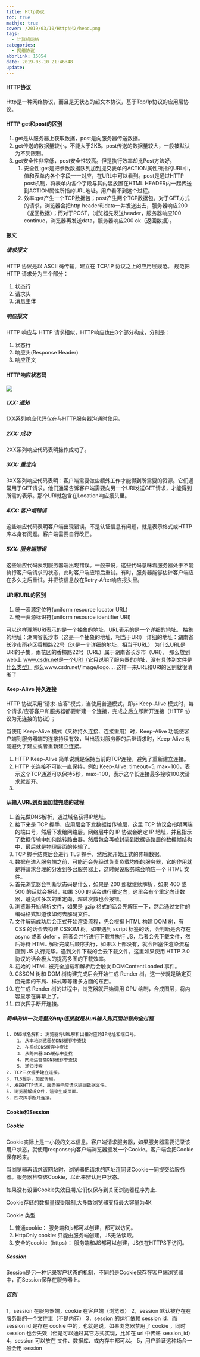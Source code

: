 ```yaml
---
title: Http协议
toc: true
mathjx: true
cover: /2019/03/10/Http协议/head.png
tags:
  - 计算机网络
categories:
  - 网络协议
abbrlink: 15054
date: 2019-03-10 21:46:48
update:
---
```


#### HTTP协议
Http是一种网络协议，而且是无状态的超文本协议，基于Tcp/Ip协议的应用层协议。

#### HTTP get和post的区别
1. get是从服务器上获取数据，post是向服务器传送数据。
2. get传送的数据量较小，不能大于2KB。post传送的数据量较大，一般被默认为不受限制。
3. get安全性非常低，post安全性较高。但是执行效率却比Post方法好。
   1. 安全性:get是把参数数据队列加到提交表单的ACTION属性所指的URL中，值和表单内各个字段一一对应，在URL中可以看到。post是通过HTTP post机制，将表单内各个字段与其内容放置在HTML HEADER内一起传送到ACTION属性所指的URL地址。用户看不到这个过程。
   2. 效率:get产生一个TCP数据包；post产生两个TCP数据包。对于GET方式的请求，浏览器会把http header和data一并发送出去，服务器响应200（返回数据）；而对于POST，浏览器先发送header，服务器响应100 continue，浏览器再发送data，服务器响应200 ok（返回数据）。

#### 报文
##### 请求报文
HTTP 协议是以 ASCII 码传输，建立在 TCP/IP 协议之上的应用层规范。
规范把 HTTP 请求分为三个部分：
1. 状态行
2. 请求头
3. 消息主体

##### 响应报文
HTTP 响应与 HTTP 请求相似，HTTP响应也由3个部分构成，分别是：
1. 状态行
2. 响应头(Response Header)
3. 响应正文

#### HTTP响应状态码
![](http.jpg)
##### 1XX: 通知
1XX系列响应代码仅在与HTTP服务器沟通时使用。

##### 2XX: 成功
2XX系列响应代码表明操作成功了。

##### 3XX: 重定向
3XX系列响应代码表明：客户端需要做些额外工作才能得到所需要的资源。它们通常用于GET请求。他们通常告诉客户端需要向另一个URI发送GET请求，才能得到所需的表示。那个URI就包含在Location响应报头里。

##### 4XX: 客户端错误
这些响应代码表明客户端出现错误。不是认证信息有问题，就是表示格式或HTTP库本身有问题。客户端需要自行改正。

##### 5XX: 服务端错误
这些响应代码表明服务器端出现错误。一般来说，这些代码意味着服务器处于不能执行客户端请求的状态，此时客户端应稍后重试。有时，服务器能够估计客户端应在多久之后重试。并把该信息放在Retry-After响应报头里。

#### URI和URL的区别
1. 统一资源定位符(uniform resource locator URL)
2. 统一资源标识符(uniform resource identifier URI)

可以这样理解URI表示的是一个抽象的地址，URL表示的是一个详细的地址。 抽象的地址：湖南省长沙市（这是一个抽象的地址，相当于URI）
详细的地址：湖南省长沙市雨花区香樟路22号（这是一个详细的地址，相当于URL） 为什么URL是URI的子集，雨花区的香樟路22号（URL）属于湖南省长沙市（URI），
那么放到web上 www.csdn.net是一个URI（它只说明了服务器的地址，没有具体到文件是什么类型）
那么www.csdn.net/image/logo.… 这样一来URL和URI的区别就很清晰了

####  Keep-Alive 持久连接
HTTP 协议采用“请求-应答”模式，当使用普通模式，即非 Keep-Alive 模式时，每个请求/应答客户和服务器都要新建一个连接，完成之后立即断开连接（HTTP 协议为无连接的协议）；

当使用 Keep-Alive 模式（又称持久连接、连接重用）时，Keep-Alive 功能使客户端到服务器端的连接持续有效，当出现对服务器的后继请求时，Keep-Alive 功能避免了建立或者重新建立连接。

1. HTTP Keep-Alive 简单说就是保持当前的TCP连接，避免了重新建立连接。
2. HTTP 长连接不可能一直保持，例如 Keep-Alive: timeout=5, max=100，表示这个TCP通道可以保持5秒，max=100，表示这个长连接最多接收100次请求就断开。
3.

#### 从输入URL到页面加载完成的过程
1. 首先做DNS解析，通过域名获得IP地址。
2. 接下来是 TCP 握手，应用层会下发数据给传输层，这里 TCP 协议会指明两端的端口号，然后下发给网络层。网络层中的 IP 协议会确定 IP 地址，并且指示了数据传输中如何跳转路由器。然后包会再被封装到数据链路层的数据帧结构中，最后就是物理层面的传输了。
3. TCP 握手结束后会进行 TLS 握手，然后就开始正式的传输数据。
4. 数据在进入服务端之前，可能还会先经过负责负载均衡的服务器，它的作用就是将请求合理的分发到多台服务器上，这时假设服务端会响应一个 HTML 文件。
5. 首先浏览器会判断状态码是什么，如果是 200 那就继续解析，如果 400 或 500 的话就会报错，如果 300 的话会进行重定向，这里会有个重定向计数器，避免过多次的重定向，超过次数也会报错。
6. 浏览器开始解析文件，如果是 gzip 格式的话会先解压一下，然后通过文件的编码格式知道该如何去解码文件。
7. 文件解码成功后会正式开始渲染流程，先会根据 HTML 构建 DOM 树，有 CSS 的话会去构建 CSSOM 树。如果遇到 script 标签的话，会判断是否存在 async 或者 defer ，前者会并行进行下载并执行 JS，后者会先下载文件，然后等待 HTML 解析完成后顺序执行，如果以上都没有，就会阻塞住渲染流程直到 JS 执行完毕。遇到文件下载的会去下载文件，这里如果使用 HTTP 2.0 协议的话会极大的提高多图的下载效率。
8. 初始的 HTML 被完全加载和解析后会触发 DOMContentLoaded 事件。
9. CSSOM 树和 DOM 树构建完成后会开始生成 Render 树，这一步就是确定页面元素的布局、样式等等诸多方面的东西。
10. 在生成 Render 树的过程中，浏览器就开始调用 GPU 绘制，合成图层，将内容显示在屏幕上了。
11. 四次挥手断开连接。


##### 简单的讲一次完整的http连接就是从url输入到页面加载的全过程

    1. DNS域名解析: 浏览器将URL解析出相对应的IP地址和端口号。
        1. 从本地浏览器的DNS缓存中查找
        2. 在系统DNS缓存中查找
        3. 从路由器DNS缓存中查找
        4. 网络运营商DNS缓存中查找
        5. 递归搜索
    2. TCP三次握手建立连接。
    3. TLS握手，加密传输。
    4. 发送HTTP请求，服务器响应请求返回数据文件。
    5. 浏览器解析文件，渲染生成页面。
    6. 四次挥手断开连接。

#### Cookie和Session

##### Cookie
Cookie实际上是一小段的文本信息。客户端请求服务器，如果服务器需要记录该用户状态，就使用response向客户端浏览器颁发一个Cookie。客户端会把Cookie保存起来。

当浏览器再请求该网站时，浏览器把请求的网址连同该Cookie一同提交给服务器。服务器检查该Cookie，以此来辨认用户状态。

如果没有设置Cookie失效日期,它们仅保存到关闭浏览器程序为止.

Cookie存储的数据量很受限制,大多数浏览器支持最大容量为4K

Cookie 类型
1. 普通cookie： 服务端和js都可以创建，都可以访问。
2. HttpOnly cookie: 只能由服务端创建，JS无法读取。
3. 安全的cookie（https）： 服务端和JS都可以创建，JS仅在HTTPS下访问。


##### Session
Session是另一种记录客户状态的机制，不同的是Cookie保存在客户端浏览器中，而Session保存在服务器上。

##### 区别
1，session 在服务器端，cookie 在客户端（浏览器）
2，session 默认被存在在服务器的一个文件里（不是内存）
3，session 的运行依赖 session id，而 session id 是存在 cookie 中的，也就是说，如果浏览器禁用了 cookie ，同时 session 也会失效（但是可以通过其它方式实现，比如在 url 中传递 session_id）
4，session 可以放在 文件、数据库、或内存中都可以。
5，用户验证这种场合一般会用 session
